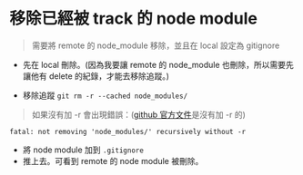 # 移除已經被 track 的 node module

> 需要將 remote 的 node_module 移除，並且在 local 設定為 gitignore

- 先在 local 刪除。(因為我要讓 remote 的 node_module 也刪除，所以需要先讓他有 delete 的紀錄，才能去移除追蹤。)

- 移除追蹤
  `git rm -r --cached node_modules/`

> 如果沒有加 -r 會出現錯誤：([github 官方文件](https://docs.github.com/en/get-started/getting-started-with-git/ignoring-files)是沒有加 -r 的)

```
fatal: not removing 'node_modules/' recursively without -r
```

- 將 node module 加到 `.gitignore`
- 推上去。可看到 remote 的 node module 被刪除。
